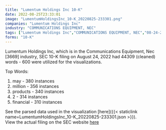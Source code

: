 ```yaml
---
title: "Lumentum Holdings Inc 10-K"
date: 2022-08-25T23:33:01
image: "LumentumHoldingsInc_10-K_20220825-233301.png"
companies: "Lumentum Holdings Inc"
industry: "COMMUNICATIONS EQUIPMENT, NEC"
tags: ["Lumentum Holdings Inc","COMMUNICATIONS EQUIPMENT, NEC","08-24-2022","10-K"]
forms: "10-K"
---
```

Lumentum Holdings Inc, which is in the Communications Equipment, Nec [3669] industry, SEC 10-K filing on August 24, 2022 had 44309 (cleaned) words - 600 were utilized for the visualizations.

Top Words:
1. may - 380 instances
2. million - 356 instances
3. products - 340 instances
4. 2 - 314 instances
5. financial - 310 instances


See the parsed data used in the visualization [here]({{< staticlink name=LumentumHoldingsInc_10-K_20220825-233301.json >}}).  
View the actual filing on the SEC website [here](https://www.sec.gov/Archives/edgar/data/1633978/0001628280-22-023617.txt)